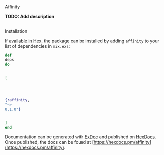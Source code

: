 #
Affinity

**TODO:
Add
description**

##
Installation

If
[available
in
Hex](https://hex.pm/docs/publish),
the
package
can
be
installed
by
adding
`affinity`
to
your
list
of
dependencies
in
`mix.exs`:

```elixir
def
deps
do


[




{:affinity,
"~>
0.1.0"}


]
end
```

Documentation
can
be
generated
with
[ExDoc](https://github.com/elixir-lang/ex_doc)
and
published
on
[HexDocs](https://hexdocs.pm).
Once
published,
the
docs
can
be
found
at
[https://hexdocs.pm/affinity](https://hexdocs.pm/affinity).

